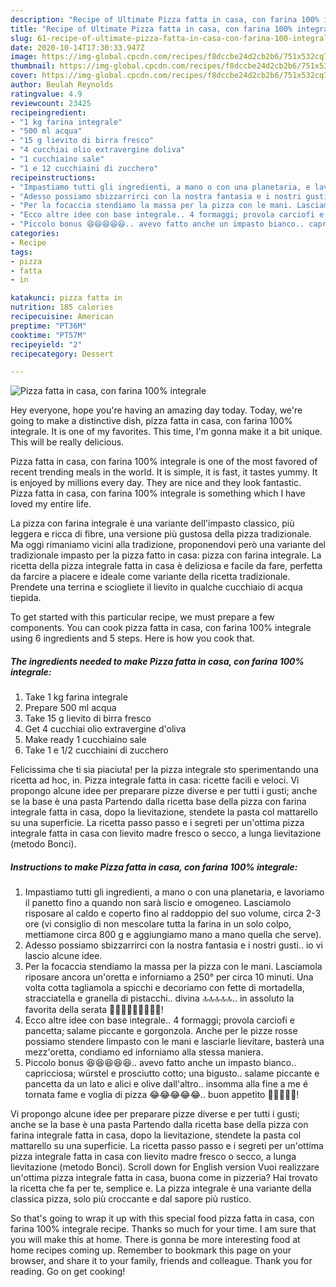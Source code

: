 ```yaml
---
description: "Recipe of Ultimate Pizza fatta in casa, con farina 100% integrale"
title: "Recipe of Ultimate Pizza fatta in casa, con farina 100% integrale"
slug: 61-recipe-of-ultimate-pizza-fatta-in-casa-con-farina-100-integrale
date: 2020-10-14T17:30:33.947Z
image: https://img-global.cpcdn.com/recipes/f8dccbe24d2cb2b6/751x532cq70/pizza-fatta-in-casa-con-farina-100-integrale-recipe-main-photo.jpg
thumbnail: https://img-global.cpcdn.com/recipes/f8dccbe24d2cb2b6/751x532cq70/pizza-fatta-in-casa-con-farina-100-integrale-recipe-main-photo.jpg
cover: https://img-global.cpcdn.com/recipes/f8dccbe24d2cb2b6/751x532cq70/pizza-fatta-in-casa-con-farina-100-integrale-recipe-main-photo.jpg
author: Beulah Reynolds
ratingvalue: 4.9
reviewcount: 23425
recipeingredient:
- "1 kg farina integrale"
- "500 ml acqua"
- "15 g lievito di birra fresco"
- "4 cucchiai olio extravergine doliva"
- "1 cucchiaino sale"
- "1 e 12 cucchiaini di zucchero"
recipeinstructions:
- "Impastiamo tutti gli ingredienti, a mano o con una planetaria, e lavoriamo il panetto fino a quando non sarà liscio e omogeneo. Lasciamolo risposare al caldo e coperto fino al raddoppio del suo volume, circa 2-3 ore (vi consiglio di non mescolare tutta la farina in un solo colpo, mettiamone circa 800 g e aggiungiamo mano a mano quella che serve)."
- "Adesso possiamo sbizzarrirci con la nostra fantasia e i nostri gusti.. io vi lascio alcune idee."
- "Per la focaccia stendiamo la massa per la pizza con le mani. Lasciamola riposare ancora un&#39;oretta e inforniamo a 250° per circa 10 minuti. Una volta cotta tagliamola a spicchi e decoriamo con fette di mortadella, stracciatella e granella di pistacchi.. divina 🔝🔝🔝🔝🔝.. in assoluto la favorita della serata 👩🏻‍🍳🤩😍👏🏻💪🏻!"
- "Ecco altre idee con base integrale.. 4 formaggi; provola carciofi e pancetta; salame piccante e gorgonzola. Anche per le pizze rosse possiamo stendere limpasto con le mani e lasciarle lievitare, basterà una mezz&#39;oretta, condiamo ed inforniamo alla stessa maniera."
- "Piccolo bonus 😆😆😆😆😆.. avevo fatto anche un impasto bianco.. capricciosa; würstel e prosciutto cotto; una bigusto.. salame piccante e pancetta da un lato e alici e olive dall&#39;altro.. insomma alla fine a me é tornata fame e voglia di pizza 😂😂😂😂😂.. buon appetito 🌻🌻🌻🌻🌻!"
categories:
- Recipe
tags:
- pizza
- fatta
- in

katakunci: pizza fatta in 
nutrition: 185 calories
recipecuisine: American
preptime: "PT36M"
cooktime: "PT57M"
recipeyield: "2"
recipecategory: Dessert

---
```



![Pizza fatta in casa, con farina 100% integrale](https://img-global.cpcdn.com/recipes/f8dccbe24d2cb2b6/751x532cq70/pizza-fatta-in-casa-con-farina-100-integrale-recipe-main-photo.jpg)

Hey everyone, hope you're having an amazing day today. Today, we're going to make a distinctive dish, pizza fatta in casa, con farina 100% integrale. It is one of my favorites. This time, I'm gonna make it a bit unique. This will be really delicious.

Pizza fatta in casa, con farina 100% integrale is one of the most favored of recent trending meals in the world. It is simple, it is fast, it tastes yummy. It is enjoyed by millions every day. They are nice and they look fantastic. Pizza fatta in casa, con farina 100% integrale is something which I have loved my entire life.

La pizza con farina integrale è una variante dell&#39;impasto classico, più leggera e ricca di fibre, una versione più gustosa della pizza tradizionale. Ma oggi rimaniamo vicini alla tradizione, proponendovi però una variante del tradizionale impasto per la pizza fatto in casa: pizza con farina integrale. La ricetta della pizza integrale fatta in casa è deliziosa e facile da fare, perfetta da farcire a piacere e ideale come variante della ricetta tradizionale. Prendete una terrina e sciogliete il lievito in qualche cucchiaio di acqua tiepida.


To get started with this particular recipe, we must prepare a few components. You can cook pizza fatta in casa, con farina 100% integrale using 6 ingredients and 5 steps. Here is how you cook that.

<!--inarticleads1-->

##### The ingredients needed to make Pizza fatta in casa, con farina 100% integrale:

1. Take 1 kg farina integrale
1. Prepare 500 ml acqua
1. Take 15 g lievito di birra fresco
1. Get 4 cucchiai olio extravergine d&#39;oliva
1. Make ready 1 cucchiaino sale
1. Take 1 e 1/2 cucchiaini di zucchero


Felicissima che ti sia piaciuta! per la pizza integrale sto sperimentando una ricetta ad hoc, in. Pizza integrale fatta in casa: ricette facili e veloci. Vi propongo alcune idee per preparare pizze diverse e per tutti i gusti; anche se la base è una pasta Partendo dalla ricetta base della pizza con farina integrale fatta in casa, dopo la lievitazione, stendete la pasta col mattarello su una superficie. La ricetta passo passo e i segreti per un&#39;ottima pizza integrale fatta in casa con lievito madre fresco o secco, a lunga lievitazione (metodo Bonci). 

<!--inarticleads2-->

##### Instructions to make Pizza fatta in casa, con farina 100% integrale:

1. Impastiamo tutti gli ingredienti, a mano o con una planetaria, e lavoriamo il panetto fino a quando non sarà liscio e omogeneo. Lasciamolo risposare al caldo e coperto fino al raddoppio del suo volume, circa 2-3 ore (vi consiglio di non mescolare tutta la farina in un solo colpo, mettiamone circa 800 g e aggiungiamo mano a mano quella che serve).
1. Adesso possiamo sbizzarrirci con la nostra fantasia e i nostri gusti.. io vi lascio alcune idee.
1. Per la focaccia stendiamo la massa per la pizza con le mani. Lasciamola riposare ancora un&#39;oretta e inforniamo a 250° per circa 10 minuti. Una volta cotta tagliamola a spicchi e decoriamo con fette di mortadella, stracciatella e granella di pistacchi.. divina 🔝🔝🔝🔝🔝.. in assoluto la favorita della serata 👩🏻‍🍳🤩😍👏🏻💪🏻!
1. Ecco altre idee con base integrale.. 4 formaggi; provola carciofi e pancetta; salame piccante e gorgonzola. Anche per le pizze rosse possiamo stendere limpasto con le mani e lasciarle lievitare, basterà una mezz&#39;oretta, condiamo ed inforniamo alla stessa maniera.
1. Piccolo bonus 😆😆😆😆😆.. avevo fatto anche un impasto bianco.. capricciosa; würstel e prosciutto cotto; una bigusto.. salame piccante e pancetta da un lato e alici e olive dall&#39;altro.. insomma alla fine a me é tornata fame e voglia di pizza 😂😂😂😂😂.. buon appetito 🌻🌻🌻🌻🌻!


Vi propongo alcune idee per preparare pizze diverse e per tutti i gusti; anche se la base è una pasta Partendo dalla ricetta base della pizza con farina integrale fatta in casa, dopo la lievitazione, stendete la pasta col mattarello su una superficie. La ricetta passo passo e i segreti per un&#39;ottima pizza integrale fatta in casa con lievito madre fresco o secco, a lunga lievitazione (metodo Bonci). Scroll down for English version Vuoi realizzare un&#39;ottima pizza integrale fatta in casa, buona come in pizzeria? Hai trovato la ricetta che fa per te, semplice e. La pizza integrale è una variante della classica pizza, solo più croccante e dal sapore più rustico. 

So that's going to wrap it up with this special food pizza fatta in casa, con farina 100% integrale recipe. Thanks so much for your time. I am sure that you will make this at home. There is gonna be more interesting food at home recipes coming up. Remember to bookmark this page on your browser, and share it to your family, friends and colleague. Thank you for reading. Go on get cooking!
